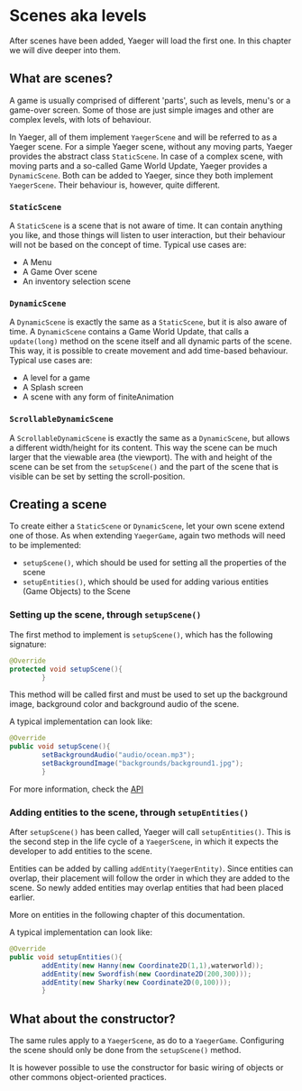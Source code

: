 # Scenes aka levels

After scenes have been added, Yaeger will load the first one. In this chapter we
will dive deeper into them.

## What are scenes?

A game is usually comprised of different 'parts', such as levels, menu's or a
game-over screen. Some of those are just simple images and other are complex
levels, with lots of behaviour.

In Yaeger, all of them implement `YaegerScene` and will be referred to as a
Yaeger scene. For a simple Yaeger scene, without any moving parts, Yaeger
provides the abstract class `StaticScene`. In case of a complex scene, with
moving parts and a so-called Game World Update, Yaeger provides a
`DynamicScene`. Both can be added to Yaeger, since they both implement
`YaegerScene`. Their behaviour is, however, quite different.

### `StaticScene`

A `StaticScene` is a scene that is not aware of time. It can contain anything
you like, and those things will listen to user interaction, but their behaviour
will not be based on the concept of time. Typical use cases are:

* A Menu
* A Game Over scene
* An inventory selection scene

### `DynamicScene`

A `DynamicScene` is exactly the same as a `StaticScene`, but it is also aware of
time. A `DynamicScene` contains a Game World Update, that calls a
`update(long)` method on the scene itself and all dynamic parts of the scene.
This way, it is possible to create movement and add time-based behaviour.
Typical use cases are:

* A level for a game
* A Splash screen
* A scene with any form of finiteAnimation

### `ScrollableDynamicScene`

A `ScrollableDynamicScene` is exactly the same as a `DynamicScene`, but allows a
different width/height for its content. This way the scene can be much larger
that the viewable area (the viewport). The with and height of the scene can be
set from the `setupScene()` and the part of the scene that is visible can be set
by setting the scroll-position.

## Creating a scene

To create either a `StaticScene` or `DynamicScene`, let your own scene extend
one of those. As when extending `YaegerGame`, again two methods will need to be
implemented:

* `setupScene()`, which should be used for setting all the properties of the
  scene
* `setupEntities()`, which should be used for adding various entities (Game
  Objects) to the Scene

### Setting up the scene, through `setupScene()`

The first method to implement is `setupScene()`, which has the following
signature:

```java
@Override
protected void setupScene(){
        }
```

This method will be called first and must be used to set up the background
image, background color and background audio of the scene.

A typical implementation can look like:

```java
@Override
public void setupScene(){
        setBackgroundAudio("audio/ocean.mp3");
        setBackgroundImage("backgrounds/background1.jpg");
        }
```

For more information, check the
[API](https://han-yaeger.github.io/yaeger/hanyaeger/com/github/hanyaeger/api/scenes/YaegerScene.html#setupScene())

### Adding entities to the scene, through `setupEntities()`

After `setupScene()` has been called, Yaeger will call `setupEntities()`. This
is the second step in the life cycle of a `YaegerScene`, in which it expects the
developer to add entities to the scene.

Entities can be added by calling `addEntity(YaegerEntity)`. Since entities can
overlap, their placement will follow the order in which they are added to the
scene. So newly added entities may overlap entities that had been placed
earlier.

More on entities in the following chapter of this documentation.

A typical implementation can look like:

```java
@Override
public void setupEntities(){
        addEntity(new Hanny(new Coordinate2D(1,1),waterworld));
        addEntity(new Swordfish(new Coordinate2D(200,300)));
        addEntity(new Sharky(new Coordinate2D(0,100)));
        }
```

## What about the constructor?

The same rules apply to a `YaegerScene`, as do to a `YaegerGame`. Configuring
the scene should only be done from the `setupScene()` method.

It is however possible to use the constructor for basic wiring of objects or
other commons object-oriented practices.
